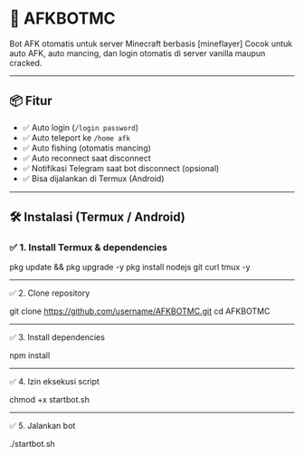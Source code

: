 # 🤖 AFKBOTMC

Bot AFK otomatis untuk server Minecraft berbasis [mineflayer] Cocok untuk auto AFK, auto mancing, dan login otomatis di server vanilla maupun cracked.

---

## 📦 Fitur

- ✅ Auto login (`/login password`)
- ✅ Auto teleport ke `/home afk`
- ✅ Auto fishing (otomatis mancing)
- ✅ Auto reconnect saat disconnect
- ✅ Notifikasi Telegram saat bot disconnect (opsional)
- ✅ Bisa dijalankan di Termux (Android)

---

## 🛠️ Instalasi (Termux / Android)

### ✅ 1. Install Termux & dependencies


pkg update && pkg upgrade -y
pkg install nodejs git curl tmux -y


---

✅ 2. Clone repository

git clone https://github.com/username/AFKBOTMC.git
cd AFKBOTMC


---

✅ 3. Install dependencies

npm install


---

✅ 4. Izin eksekusi script

chmod +x startbot.sh


---

✅ 5. Jalankan bot

./startbot.sh
